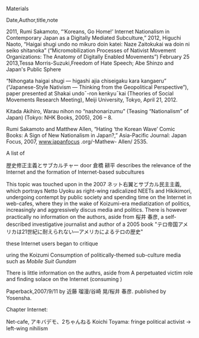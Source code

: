 Materials

Date,Author,title,note

2011, Rumi Sakamoto, “‘Koreans, Go Home!’ Internet Nationalism in Contemporary Japan as a Digitally Mediated Subculture,”
2012, Higuchi Naoto, “Haigai shugi undo no mikuro doin katei: Naze Zaitokukai wa doin ni seiko shitanoka” (“Micromobilization Processes of Nativist Movement Organizations: The Anatomy of Digitally Enabled Movements”)
February 25 2013,Tessa Morris-Suzuki,Freedom of Hate Speech; Abe Shinzo and Japan's Public Sphere



“Nihongata haigai shugi — higashi ajia chiseigaku kara kangaeru” (“Japanese-Style
Nativism — Thinking from the Geopolitical Perspective”), paper presented at Shakai
undo¯-ron
kenkyu¯kai (Theories of Social Movements Research Meeting), Meiji University,
Tokyo, April 21, 2012.

Kitada Akihiro, Warau nihon no “nashonarizumu” (Teasing “Nationalism” of Japan)
(Tokyo: NHK Books, 2005), 206 – 8.


Rumi Sakamoto and Matthew Allen, “Hating ‘the Korean Wave’ Comic Books: A Sign
of New Nationalism in Japan?,” Asia-Pacific
Journal: Japan Focus, 2007, www.japanfocus
.org/-Mathew-
Allen/
2535.


A list of 


歴史修正主義とサブカルチャー door 倉橋 耕平 describes the relevance of the Internet and the formation of Internet-based subcultures

This topic was touched upon in the 2007 ネット右翼とサブカル民主主義, which portrays Netto Uyoku as right-wing radicalized NEETs and Hikikimori, undergoing contempt by public society and spending time on the Internet in web-cafes, where they in the wake of Koizumi-era mediatization of politics, increasingly and aggressively discus media and politics. There is however practically no information on the authors, aside from 桜井 春彦, a self-described investigative journalist and author of a 2005 book "テロ帝国アメリカは21世紀に耐えられない―アメリカによるテロの歴史"


 these Internet users began to critique 

 uring the Koizumi Consumption of politically-themed sub-culture media such as *Mobile Suit Gundam*

There is little information on the authrs, aside from 
A perpetuated victim role and finding solace on the Internet (consuming )

Paperback,2007/9/11 by 近藤 瑠漫/谷崎 晃/桜井 春彦. published by Yosensha. 

Chapter Internet:

Net-cafe, アキバデモ、2ちゃんねる
Koichi Toyama: fringe political activist -> left-wing nihilism